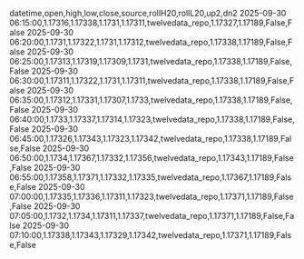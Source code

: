 datetime,open,high,low,close,source,rollH20,rollL20,up2,dn2
2025-09-30 06:15:00,1.17316,1.17338,1.1731,1.17311,twelvedata_repo,1.17327,1.17189,False,False
2025-09-30 06:20:00,1.1731,1.17322,1.1731,1.17312,twelvedata_repo,1.17338,1.17189,False,False
2025-09-30 06:25:00,1.17313,1.17319,1.17309,1.1731,twelvedata_repo,1.17338,1.17189,False,False
2025-09-30 06:30:00,1.17311,1.17322,1.1731,1.17311,twelvedata_repo,1.17338,1.17189,False,False
2025-09-30 06:35:00,1.17312,1.17331,1.17307,1.1733,twelvedata_repo,1.17338,1.17189,False,False
2025-09-30 06:40:00,1.1733,1.17337,1.17314,1.17323,twelvedata_repo,1.17338,1.17189,False,False
2025-09-30 06:45:00,1.17326,1.17343,1.17323,1.17342,twelvedata_repo,1.17338,1.17189,False,False
2025-09-30 06:50:00,1.1734,1.17367,1.17332,1.17356,twelvedata_repo,1.17343,1.17189,False,False
2025-09-30 06:55:00,1.17358,1.17371,1.17332,1.17335,twelvedata_repo,1.17367,1.17189,False,False
2025-09-30 07:00:00,1.17335,1.17336,1.17311,1.17323,twelvedata_repo,1.17371,1.17189,False,False
2025-09-30 07:05:00,1.1732,1.1734,1.17311,1.17337,twelvedata_repo,1.17371,1.17189,False,False
2025-09-30 07:10:00,1.17338,1.17343,1.17329,1.17342,twelvedata_repo,1.17371,1.17189,False,False
